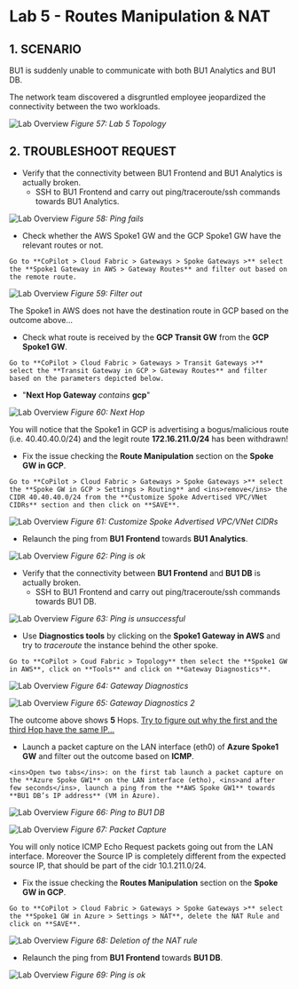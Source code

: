 # Lab 5 - Routes Manipulation & NAT

## 1. SCENARIO

BU1 is suddenly unable to communicate with both BU1 Analytics and BU1 DB.

The network team discovered a disgruntled employee jeopardized the connectivity between the two workloads.

![Lab Overview](images/lab5-topology.png)
_Figure 57: Lab 5 Topology_

## 2. TROUBLESHOOT REQUEST

- Verify that the connectivity between BU1 Frontend and BU1 Analytics is actually broken.
  - SSH to BU1 Frontend and carry out ping/traceroute/ssh commands towards BU1 Analytics.

![Lab Overview](images/lab5-pingfails.png)
_Figure 58: Ping fails_

- Check whether the AWS Spoke1 GW and the GCP Spoke1 GW have the relevant routes or not.

```{tip}
Go to **CoPilot > Cloud Fabric > Gateways > Spoke Gateways >** select the **Spoke1 Gateway in AWS > Gateway Routes** and filter out based on the remote route.
```

![Lab Overview](images/lab5-filter.png)
_Figure 59: Filter out_

The Spoke1 in AWS does not have the destination route in GCP based on the outcome above...

- Check what route is received by the **GCP Transit GW** from the **GCP Spoke1 GW**.

```{tip}
Go to **CoPilot > Cloud Fabric > Gateways > Transit Gateways >** select the **Transit Gateway in GCP > Gateway Routes** and filter based on the parameters depicted below.
```

- "**Next Hop Gateway** *contains* **gcp**"

![Lab Overview](images/lab5-nexthop.png)
_Figure 60: Next Hop_

You will notice that the Spoke1 in GCP is advertising a bogus/malicious route (i.e. 40.40.40.0/24) and the legit route **172.16.211.0/24** has been withdrawn!

- Fix the issue checking the **Route Manipulation** section on the **Spoke GW in GCP**.

```{tip}
Go to **CoPilot > Cloud Fabric > Gateways > Spoke Gateways >** select the **Spoke GW in GCP > Settings > Routing** and <ins>remove</ins> the CIDR 40.40.40.0/24 from the **Customize Spoke Advertised VPC/VNet CIDRs** section and then click on **SAVE**.
```

![Lab Overview](images/lab5-customize.png)
_Figure 61: Customize Spoke Advertised VPC/VNet CIDRs_

- Relaunch the ping from **BU1 Frontend** towards **BU1 Analytics**.

![Lab Overview](images/lab5-pingok.png)
_Figure 62: Ping is ok_

- Verify that the connectivity between **BU1 Frontend** and **BU1 DB** is actually broken.
  - SSH to BU1 Frontend and carry out ping/traceroute/ssh commands towards BU1 DB.

![Lab Overview](images/lab5-pingfails2.png)
_Figure 63: Ping is unsuccessful_

- Use **Diagnostics tools** by clicking on the **Spoke1 Gateway in AWS** and try to *traceroute* the instance behind the other spoke.

```{tip}
Go to **CoPilot > Coud Fabric > Topology** then select the **Spoke1 GW in AWS**, click on **Tools** and click on **Gateway Diagnostics**.
```

![Lab Overview](images/lab3-diagnostics.png)
_Figure 64: Gateway Diagnostics_

![Lab Overview](images/lab5-gatewaydiag2.png)
_Figure 65: Gateway Diagnostics 2_

The outcome above shows **5** Hops. <ins>Try to figure out why the first and the third Hop have the same IP...</ins>

- Launch a packet capture on the LAN interface (eth0) of **Azure Spoke1 GW** and filter out the outcome based on **ICMP**.

```{tip}
<ins>Open two tabs</ins>: on the first tab launch a packet capture on the **Azure Spoke GW1** on the LAN interface (etho), <ins>and after few seconds</ins>, launch a ping from the **AWS Spoke GW1** towards **BU1 DB’s IP address** (VM in Azure).
```

![Lab Overview](images/lab5-pingtovm.png)
_Figure 66: Ping to BU1 DB_

![Lab Overview](images/lab5-packetcapture.png)
_Figure 67: Packet Capture_

You will only notice ICMP Echo Request packets going out from the LAN interface. Moreover the Source IP is completely different from the expected source IP, that should be part of the cidr 10.1.211.0/24.

- Fix the issue checking the **Routes Manipulation** section on the **Spoke GW in GCP**.

```{tip}
Go to **CoPilot > Cloud Fabric > Gateways > Spoke Gateways >** select the **Spoke1 GW in Azure > Settings > NAT**, delete the NAT Rule and click on **SAVE**.
```

![Lab Overview](images/lab5-deleterule.png)
_Figure 68: Deletion of the NAT rule_

- Relaunch the ping from **BU1 Frontend** towards **BU1 DB**.

![Lab Overview](images/lab5-pingok2.png)
_Figure 69: Ping is ok_